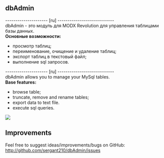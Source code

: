 ## dbAdmin

--------------------- [ru] ----------------------------  
dbAdmin - это модуль для MODX Revolution для управления таблицами базы данных.   
**Основные возможности:**  
- просмотр таблиц;
- переименование, очищение и удаление таблиц;
- экспорт таблиц в текстовый файл;
- выполнение sql запросов.

--------------------- [ru] ----------------------------  
dbAdmin allows you to manage your MySql tables.  
**Base features:**
- browse table;
- truncate, remove and rename tables;
- export data to text file.
- execute sql queries.

[![](https://file.modx.pro/files/5/e/8/5e86a866604d5af39e5d9aa9aa3438e7s.jpg)](https://file.modx.pro/files/5/e/8/5e86a866604d5af39e5d9aa9aa3438e7.png)

## Improvements
Feel free to suggest ideas/improvements/bugs on GitHub:
http://github.com/sergant210/dbAdmin/issues